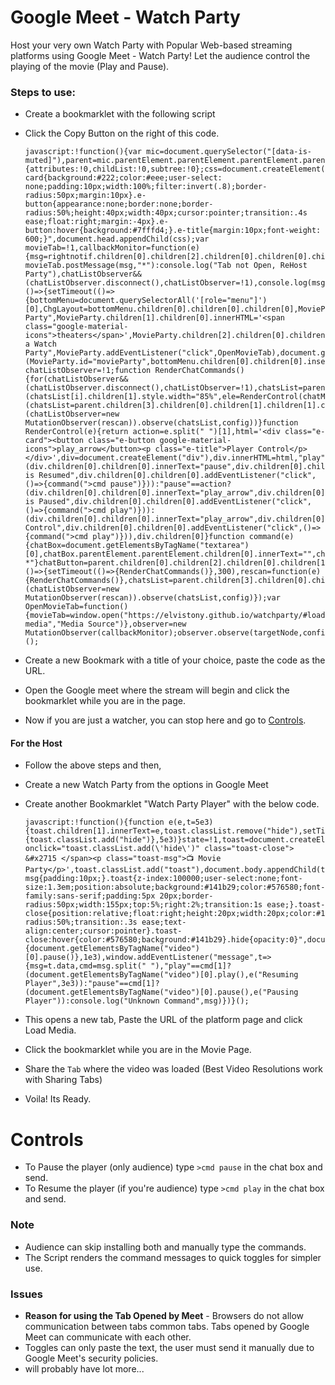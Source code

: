 # Google Meet - Watch Party

Host your very own Watch Party with Popular Web-based streaming platforms using Google Meet - Watch Party!
Let the audience control the playing of the movie (Play and Pause).


### Steps to use:
- Create a bookmarklet with the following script
- Click the Copy Button on the right of this code.

      javascript:!function(){var mic=document.querySelector("[data-is-muted]"),parent=mic.parentElement.parentElement.parentElement.parentElement.parentElement,rightnotif=parent.children[10],targetNode=rightnotif,bottom=parent.children[8],config={attributes:!0,childList:!0,subtree:!0};css=document.createElement("style"),css.innerHTML=".e-card{background:#222;color:#eee;user-select: none;padding:10px;width:100%;filter:invert(.8);border-radius:50px;margin:10px}.e-button{appearance:none;border:none;border-radius:50%;height:40px;width:40px;cursor:pointer;transition:.4s ease;float:right;margin:-4px}.e-button:hover{background:#7fffd4;}.e-title{margin:10px;font-weight: 600;}",document.head.appendChild(css);var movieTab=!1,callbackMonitor=function(e){msg=rightnotif.children[0].children[2].children[0].children[0].children[2].innerText,movieTab?movieTab.postMessage(msg,"*"):console.log("Tab not Open, ReHost Party"),chatListObserver&&(chatListObserver.disconnect(),chatListObserver=!1),console.log(msg)};bottom.children[2].children[3].addEventListener("click",()=>{setTimeout(()=>{bottomMenu=document.querySelectorAll('[role="menu"]')[0],ChgLayout=bottomMenu.children[0].children[0].children[0],MovieParty=ChgLayout.cloneNode(1),MovieParty.removeAttribute("jsslot"),MovieParty.children[2].children[0].children[0].innerText="Watch Party",MovieParty.children[1].children[0].innerHTML='<span class="google-material-icons">theaters</span>',MovieParty.children[2].children[0].children[1].innerText="Host a Watch Party",MovieParty.addEventListener("click",OpenMovieTab),document.getElementById("movieParty")||(MovieParty.id="movieParty",bottomMenu.children[0].children[0].insertBefore(MovieParty,ChgLayout))},200)});var chatListObserver=!1;function RenderChatCommands(){for(chatListObserver&&(chatListObserver.disconnect(),chatListObserver=!1),chatsList=parent.children[3].children[0].children[1].children[1].children[1].children[1].children[0].children[1].children,i=0;i<chatsList.length;i++)for(chatMsgs=chatsList[i].children,j=0;j<chatMsgs.length;j++)chatMsgs[j].innerText.includes(">cmd")&&(chatsList[i].children[1].style.width="85%",ele=RenderControl(chatMsgs[j].innerText),chatMsgs[j].innerHTML="",chatMsgs[j].appendChild(ele));chatListObserver||(chatsList=parent.children[3].children[0].children[1].children[1].children[1].children[1].children[0].children[1],(chatListObserver=new MutationObserver(rescan)).observe(chatsList,config))}function RenderControl(e){return action=e.split(" ")[1],html='<div class="e-card"><button class="e-button google-material-icons">play_arrow</button><p class="e-title">Player Control</p></div>',div=document.createElement("div"),div.innerHTML=html,"play"==action?(div.children[0].children[0].innerText="pause",div.children[0].children[1].innerText="Player is Resumed",div.children[0].children[0].addEventListener("click",()=>{command(">cmd pause")})):"pause"==action?(div.children[0].children[0].innerText="play_arrow",div.children[0].children[1].innerText="Player is Paused",div.children[0].children[0].addEventListener("click",()=>{command(">cmd play")})):(div.children[0].children[0].innerText="play_arrow",div.children[0].children[1].innerText="Player Control",div.children[0].children[0].addEventListener("click",()=>{command(">cmd play")})),div.children[0]}function command(e){chatBox=document.getElementsByTagName("textarea")[0],chatBox.parentElement.parentElement.children[0].innerText="",chatBox.style.height="50px",chatBox.value=e+" *"}chatButton=parent.children[0].children[2].children[0].children[1].children[2],chatButton.addEventListener("click",()=>{setTimeout(()=>{RenderChatCommands()},300),rescan=function(e){RenderChatCommands()},chatsList=parent.children[3].children[0].children[1].children[1].children[1].children[1].children[0].children[1],(chatListObserver=new MutationObserver(rescan)).observe(chatsList,config)});var OpenMovieTab=function(){movieTab=window.open("https://elvistony.github.io/watchparty/#load-media","Media Source")},observer=new MutationObserver(callbackMonitor);observer.observe(targetNode,config);}();

- Create a new Bookmark with a title of your choice, paste the code as the URL.
- Open the Google meet where the stream will begin and click the bookmarklet while you are in the page.
- Now if you are just a watcher, you can stop here and go to [Controls](#controls).
#### For the Host
- Follow the above steps and then,
- Create a new Watch Party from the options in Google Meet
- Create another Bookmarklet "Watch Party Player" with the below code.
 
      javascript:!function(){function e(e,t=5e3){toast.children[1].innerText=e,toast.classList.remove("hide"),setTimeout(()=>{toast.classList.add("hide")},5e3)}state=!1,toast=document.createElement("div"),toast.innerHTML='<span onclick="toast.classList.add(\'hide\')" class="toast-close"> &#x2715 </span><p class="toast-msg">📺 Movie Party</p>',toast.classList.add("toast"),document.body.appendChild(toast),css=document.createElement("style"),css.innerHTML=".toast-msg{padding:10px;}.toast{z-index:100000;user-select:none;font-size:1.3em;position:absolute;background:#141b29;color:#576580;font-family:sans-serif;padding:5px 20px;border-radius:50px;width:155px;top:5%;right:2%;transition:1s ease;}.toast-close{position:relative;float:right;height:20px;width:20px;color:#141b29;background:#576580;padding:10px;right:-14px;border-radius:50%;transition:.3s ease;text-align:center;cursor:pointer}.toast-close:hover{color:#576580;background:#141b29}.hide{opacity:0}",document.head.appendChild(css),setTimeout(()=>{document.getElementsByTagName("video")[0].pause()},1e3),window.addEventListener("message",t=>{msg=t.data,cmd=msg.split(" "),"play"==cmd[1]?(document.getElementsByTagName("video")[0].play(),e("Resuming Player",3e3)):"pause"==cmd[1]?(document.getElementsByTagName("video")[0].pause(),e("Pausing Player")):console.log("Unknown Command",msg)})}();
      
- This opens a new tab, Paste the URL of the platform page and click Load Media.
- Click the bookmarklet while you are in the Movie Page.
- Share the `Tab` where the video was loaded (Best Video Resolutions work with Sharing Tabs)
- Voila! Its Ready.
    
 # Controls
 - To Pause the player (only audience) type `>cmd pause` in the chat box and send.
 - To Resume the player (if you're audience) type `>cmd play` in the chat box and send.

### Note
- Audience can skip installing both and manually type the commands.
- The Script renders the command messages to quick toggles for simpler use.

### Issues
- **Reason for using the Tab Opened by Meet**
      - Browsers do not allow communication between tabs common tabs. Tabs opened by Google Meet can communicate with each other.
- Toggles can only paste the text, the user must send it manually due to Google Meet's security policies.
- will probably have lot more...
